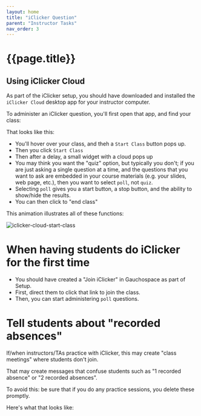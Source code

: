 ```yaml
---
layout: home
title: "iClicker Question" 
parent: "Instructor Tasks"
nav_order: 3
---
```


# {{page.title}}

## Using iClicker Cloud

As part of the iClicker setup, you should have downloaded and installed the `iClicker Cloud` desktop app for your instructor computer.

To administer an iClicker question, you'll first open that app, and find your class:

That looks like this:

* You'll hover over your class, and theh a `Start Class` button pops up.
* Then you click `Start Class`
* Then after a delay, a small widget with a cloud pops up
* You may think you want the "quiz" option, but typically you don't; if you are just asking a single question at a time, and the questions that you want to ask are embedded 
  in your course materials (e.g. your slides, web page, etc.), then you want to select `poll`, not `quiz`.
* Selecting `poll` gives you a start button, a stop button, and the ability to show/hide the results.
* You can then click to "end class"

This animation illustrates all of these functions:

![iclicker-cloud-start-class](https://user-images.githubusercontent.com/1119017/212143999-6db39255-0334-4b1c-b67a-04d421be5567.gif)


# When having students do iClicker for the first time

* You should have created a "Join iClicker" in Gauchospace as part of Setup.
* First, direct them to click that link to join the class.
* Then, you can start administering `poll` questions.

# Tell students about "recorded absences"

If/when instructors/TAs practice with iClicker, this may create "class meetings" where students don't join.

That may create messages that confuse students such as  "1 recorded absence" or "2 recorded absences".

To avoid this: be sure that if you do any practice sessions, you delete these promptly.

Here's what that looks like:



